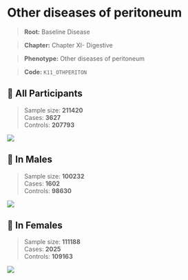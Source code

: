 # Other diseases of peritoneum

> **Root:** Baseline Disease  

> **Chapter:** Chapter XI- Digestive  

> **Phenotype:** Other diseases of peritoneum  

> **Code:** `K11_OTHPERITON`

## 🧪 All Participants  
> Sample size: **211420**  
> Cases: **3627**  
> Controls: **207793**
<img src="/Disease/Figures/ALL/Incidence/K11_OTHPERITON.png"/>
<CsvTable src="/public/Disease/Data/ALL/Incidence/COX_K11_OTHPERITON.csv" label="🔍 View full results" />

## 👨 In Males  
> Sample size: **100232**  
> Cases: **1602**  
> Controls: **98630**
<img src="/Disease/Figures/Male/Incidence/K11_OTHPERITON.png"/>
<CsvTable src="/public/Disease/Data/Male/Incidence/COX_K11_OTHPERITON.csv" label="🔍 View full results" />

## 👩 In Females  
> Sample size: **111188**  
> Cases: **2025**  
> Controls: **109163**
<img src="/Disease/Figures/Female/Incidence/K11_OTHPERITON.png"/>
<CsvTable src="/public/Disease/Data/Female/Incidence/COX_K11_OTHPERITON.csv" label="🔍 View full results" />

